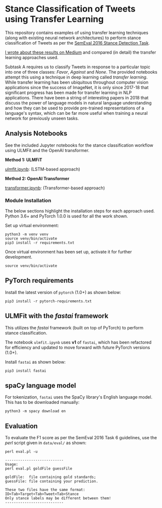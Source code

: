 # Stance Classification of Tweets using Transfer Learning
This repository contains examples of using transfer learning techniques (along with existing neural network architectures) 
to perform stance classification of Tweets as per the [SemEval 2016 Stance Detection Task](http://alt.qcri.org/semeval2016/task6/).

[I wrote about these results on Medium](https://towardsdatascience.com/transfer-learning-in-nlp-for-tweet-stance-classification-8ab014da8dde) and compared (in detail) the transfer learning approaches used.

Subtask A requires us to classify Tweets in response to a particular topic into one of three classes: *Favor*, 
*Against* and *None*. The provided notebooks attempt this using a technique in deep learning called *transfer learning*.
While transfer learning has been ubiquitous throughout computer vision applications since the success of ImageNet, it is only 
since 2017-18 that significant progress has been made for transfer learning in NLP applications. There have been a string of 
interesting papers in 2018 that discuss the power of language models in natural language understanding and how they can be 
used to provide pre-trained representations of a language's syntax, which can be far more useful when training a neural 
network for previously unseen tasks.

## Analysis Notebooks

See the included Jupyter notebooks for the stance classification workflow using 
ULMFit and the OpenAI transformer.

**Method 1: ULMFiT**

[ulmfit.ipynb](https://github.com/prrao87/tweet-stance-prediction/blob/master/ulmfit.ipynb): (LSTM-based approach)

**Method 2: OpenAI Transformer** 

[transformer.ipynb](https://github.com/prrao87/tweet-stance-prediction/blob/master/transformer.ipynb): (Transformer-based approach)

### Module Installation

The below sections highlight the installation steps for each approach used. 
Python 3.6+ and PyTorch 1.0.0 is used for all the work shown.

Set up virtual environment:

    python3 -m venv venv
    source venv/bin/activate
    pip3 install -r requirements.txt

Once virtual environment has been set up, activate it for further development.

    source venv/bin/activate

## PyTorch requirements
Install the latest version of ```pytorch``` (1.0+) as shown below:

    pip3 install -r pytorch-requirements.txt

## ULMFit with the *fastai* framework

This utilizes the *fastai* framework (built on top of PyTorch) to perform
stance classification. 

The notebook ```ulmfit.ipynb``` uses **v1** of ```fastai```, which has been 
refactored for efficiency and updated to move forward with future PyTorch versions (1.0+).

Install ```fastai``` as shown below:

    pip3 install fastai

## spaCy language model

For tokenization, ```fastai``` uses the SpaCy library's English language model. This has
to be downloaded manually:

    python3 -m spacy download en 

## Evaluation

To evaluate the F1 score as per the SemEval 2016 Task 6 guidelines, use the *perl* 
script given in ```data/eval/``` as shown:

    perl eval.pl -u

    ---------------------------
    Usage:
    perl eval.pl goldFile guessFile

    goldFile:  file containing gold standards;
    guessFile: file containing your prediction.

    These two files have the same format:
    ID<Tab>Target<Tab>Tweet<Tab>Stance
    Only stance labels may be different between them!
    ---------------------------

